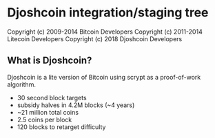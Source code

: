 Djoshcoin integration/staging tree
================================


Copyright (c) 2009-2014 Bitcoin Developers
Copyright (c) 2011-2014 Litecoin Developers
Copyright (c) 2018      Djoshcoin Developers

What is Djoshcoin?
----------------

Djoshcoin is a lite version of Bitcoin using scrypt as a proof-of-work algorithm.
 - 30 second block targets
 - subsidy halves in 4.2M blocks (~4 years)
 - ~21 million total coins
 - 2.5 coins per block
 - 120 blocks to retarget difficulty

